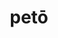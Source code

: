 ---
title: petō
meaning: to look for, to head for
ch: [five, mt, mt5thru7, ss, ss4, 7r, nineteen, twentyfour]
pos: verb
inf: petere
secondppstem: pet
infend: ere
thirdpp: petīvī
fourthpp: petītus
conjugation: third
derivatives: petition, appetite
allmeanings: yes
six: y
---